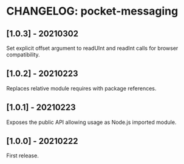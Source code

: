 # CHANGELOG: pocket-messaging

## [1.0.3] - 20210302
Set explicit offset argument to readUInt and readInt calls for browser compatibility.

## [1.0.2] - 20210223
Replaces relative module requires with package references.

## [1.0.1] - 20210223
Exposes the public API allowing usage as Node.js imported module.

## [1.0.0] - 20210222
First release.
